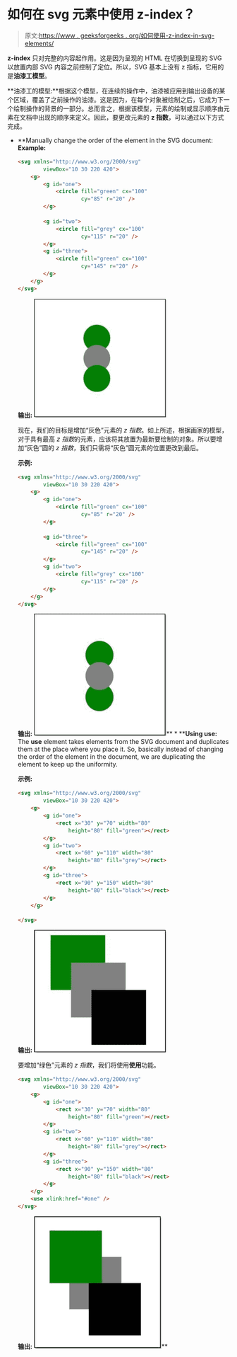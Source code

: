 # 如何在 svg 元素中使用 z-index？

> 原文:[https://www . geeksforgeeks . org/如何使用-z-index-in-svg-elements/](https://www.geeksforgeeks.org/how-to-use-z-index-in-svg-elements/)

**z-index** 只对完整的内容起作用。这是因为呈现的 HTML 在切换到呈现的 SVG 以放置内部 SVG 内容之前控制了定位。所以，SVG 基本上没有 z 指标，它用的是**油漆工模型**。

**油漆工的模型:**根据这个模型，在连续的操作中，油漆被应用到输出设备的某个区域，覆盖了之前操作的油漆。这是因为，在每个对象被绘制之后，它成为下一个绘制操作的背景的一部分。总而言之，根据该模型，元素的绘制或显示顺序由元素在文档中出现的顺序来定义。因此，要更改元素的 **z 指数**，可以通过以下方式完成。

*   **Manually change the order of the element in the SVG document:
    **Example:**

    ```html
    <svg xmlns="http://www.w3.org/2000/svg" 
            viewBox="10 30 220 420">
        <g>
            <g id="one">
                <circle fill="green" cx="100" 
                        cy="85" r="20" />
            </g>

            <g id="two">
                <circle fill="grey" cx="100" 
                        cy="115" r="20" />
            </g>
            <g id="three">
                <circle fill="green" cx="100" 
                        cy="145" r="20" />
            </g>
        </g>
    </svg>
    ```

    **输出:**
    ![](img/babc5a48835fbd2b7cff38617571a18d.png)

    现在，我们的目标是增加“灰色”元素的 *z 指数*。如上所述，根据画家的模型，对于具有最高 *z 指数*的元素，应该将其放置为最新要绘制的对象。所以要增加“灰色”圆的 *z 指数*，我们只需将“灰色”圆元素的位置更改到最后。

    **示例:**

    ```html
    <svg xmlns="http://www.w3.org/2000/svg" 
            viewBox="10 30 220 420">
        <g>
            <g id="one">
                <circle fill="green" cx="100" 
                        cy="85" r="20" />
            </g>

            <g id="three">
                <circle fill="green" cx="100" 
                        cy="145" r="20" />
            </g>
            <g id="two">
                <circle fill="grey" cx="100" 
                        cy="115" r="20" />
            </g>
        </g>
    </svg>
    ```

    **输出:**
    ![](img/77ccb361a2151dbc76217404e1224e43.png)** *   ****Using use:** The **use** element takes elements from the SVG document and duplicates them at the place where you place it. So, basically instead of changing the order of the element in the document, we are duplicating the element to keep up the uniformity.

    **示例:**

    ```html
    <svg xmlns="http://www.w3.org/2000/svg" 
            viewBox="10 30 220 420">
        <g>
            <g id="one">
                <rect x="30" y="70" width="80" 
                    height="80" fill="green"></rect>
            </g>
            <g id="two">
                <rect x="60" y="110" width="80" 
                    height="80" fill="grey"></rect>
            </g>
            <g id="three">
                <rect x="90" y="150" width="80" 
                    height="80" fill="black"></rect>
            </g>
        </g>

    </svg>
    ```

    **输出:**
    ![](img/52431adbb298033a77428fc05dddf0bc.png)

    要增加“绿色”元素的 *z 指数*，我们将使用**使用**功能。

    ```html
    <svg xmlns="http://www.w3.org/2000/svg" 
            viewBox="10 30 220 420">
        <g>
            <g id="one">
                <rect x="30" y="70" width="80" 
                    height="80" fill="green"></rect>
            </g>
            <g id="two">
                <rect x="60" y="110" width="80" 
                    height="80" fill="grey"></rect>
            </g>
            <g id="three">
                <rect x="90" y="150" width="80" 
                    height="80" fill="black"></rect>
            </g>
        </g>
        <use xlink:href="#one" />
    </svg>
    ```

    **输出:**
    ![](img/a6cc1d3b723c0ed21dd84512f4fbb8d9.png)**